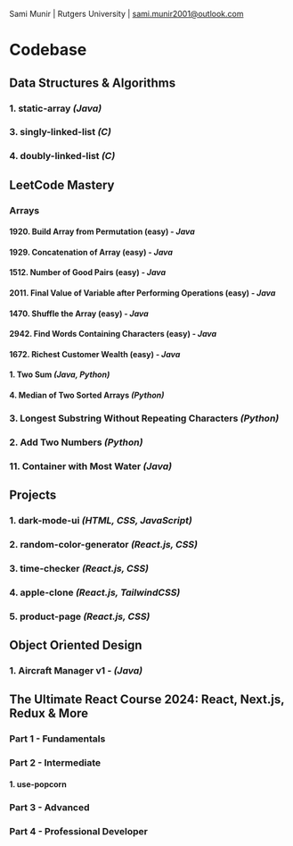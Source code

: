 Sami Munir | Rutgers University | sami.munir2001@outlook.com

# Codebase

## Data Structures & Algorithms

### 1. static-array _(Java)_

### 3. singly-linked-list _(C)_

### 4. doubly-linked-list _(C)_

## LeetCode Mastery

### Arrays

#### 1920. Build Array from Permutation (easy) - _Java_

#### 1929. Concatenation of Array (easy) - _Java_

#### 1512. Number of Good Pairs (easy) - _Java_

#### 2011. Final Value of Variable after Performing Operations (easy) - _Java_

#### 1470. Shuffle the Array (easy) - _Java_

#### 2942. Find Words Containing Characters (easy) - _Java_

#### 1672. Richest Customer Wealth (easy) - _Java_

#### 1. Two Sum _(Java, Python)_

#### 4. Median of Two Sorted Arrays _(Python)_

### 3. Longest Substring Without Repeating Characters _(Python)_

### 2. Add Two Numbers _(Python)_

### 11. Container with Most Water _(Java)_

## Projects

### 1. dark-mode-ui _(HTML, CSS, JavaScript)_

### 2. random-color-generator _(React.js, CSS)_

### 3. time-checker _(React.js, CSS)_

### 4. apple-clone _(React.js, TailwindCSS)_

### 5. product-page _(React.js, CSS)_

## Object Oriented Design

### 1. Aircraft Manager v1 - _(Java)_

## The Ultimate React Course 2024: React, Next.js, Redux & More

### Part 1 - Fundamentals

### Part 2 - Intermediate

#### 1. use-popcorn

### Part 3 - Advanced

### Part 4 - Professional Developer
